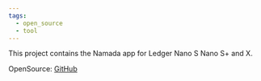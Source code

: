 ```yaml
---
tags:
  - open_source
  - tool
---
```


This project contains the Namada app for Ledger Nano S Nano S+ and X.

OpenSource: [GitHub](https://github.com/zondax/ledger-namada/?tab=readme-ov-file)